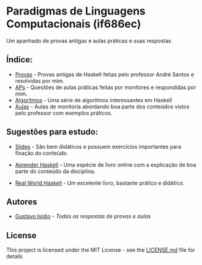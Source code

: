 # Paradigmas de Linguagens Computacionais (if686ec)

Um apanhado de provas antigas e aulas práticas e suas respostas

## Índice:

* [Provas](https://github.com/gustavoisidio/PLC/tree/master/Provas) - Provas antigas de Haskell feitas pelo professor André Santos e resolvidas por mim.
* [APs](https://github.com/gustavoisidio/PLC/tree/master/APs) - Questões de aulas práticas feitas por monitores e respondidas por mim.
* [Algoritmos](https://github.com/gustavoisidio/PLC/tree/master/Algoritmos) - Uma série de algoritmos interessantes em Haskell
* [Aulas](https://github.com/gustavoisidio/PLC/tree/master/Aulas) - Aulas de monitoria abordando boa parte dos conteúdos vistos pelo professor com exemplos práticos.

## Sugestões para estudo:

* [Slides](https://github.com/gustavoisidio/PLC/tree/master/Slides) - São bem didáticos e possuem exercícios importantes para fixação do conteúdo.

* [Aprender Haskell](http://haskell.tailorfontela.com.br) - Uma espécie de livro online com a explicação de boa parte do conteúdo da disciplina.

* [Real World Haskell](https://www.amazon.com/Real-World-Haskell-Bryan-OSullivan/dp/0596514980/ref=sr_1_1?ie=UTF8&qid=1548689700&sr=8-1&keywords=real+world+haskell) - Um excelente livro, bastante prático e didático.

## Autores

* [Gustavo Isidio]( http://cin.ufpe.br/~gisf ) - *Todas as respostas de provas e aulas*

## License

This project is licensed under the MIT License - see the [LICENSE.md](LICENSE.md) file for details

